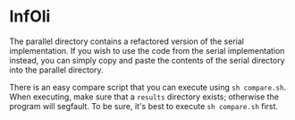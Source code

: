 # InfOli

The parallel directory contains a refactored version of the serial implementation. 
If you wish to use the code from the serial implementation instead, you can simply copy and paste the contents of the serial directory into the parallel directory.

There is an easy compare script that you can execute using `sh compare.sh`.
When executing, make sure that a `results` directory exists; otherwise the program will segfault. To be sure, it's best to execute `sh compare.sh` first.
